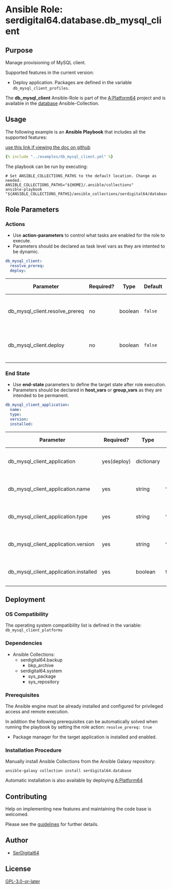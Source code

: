 # Ansible Role: serdigital64.database.db_mysql_client

## Purpose

Manage provisioning of MySQL client.

Supported features in the current version:

- Deploy application. Packages are defined in the variable `db_mysql_client_profiles`.

The **db_mysql_client** Ansible-Role is part of the [A:Platform64](https://github.com/serdigital64/aplatform64) project and is available in the [database](https://aplatform64.readthedocs.io/en/latest/collections/database) Ansible-Collection.

## Usage

The following example is an **Ansible Playbook** that includes all the supported features:

[use this link if viewing the doc on github](https://github.com/aplatform64/database/blob/main/playbooks/db_mysql_client.yml)

```yaml
{% include "../examples/db_mysql_client.yml" %}
```

The playbook can be run by executing:

```shell
# Set ANSIBLE_COLLECTIONS_PATHS to the default location. Change as needed.
ANSIBLE_COLLECTIONS_PATHS="${HOME}/.ansible/collections"
ansible-playbook "${ANSIBLE_COLLECTIONS_PATHS}/ansible_collections/serdigital64/database/playbooks/db_mysql_client.yml"
```

## Role Parameters

### Actions

- Use **action-parameters** to control what tasks are enabled for the role to execute.
- Parameters should be declared as task level vars as they are intented to be dynamic.

```yaml
db_mysql_client:
  resolve_prereq:
  deploy:
```

| Parameter                      | Required? | Type    | Default | Purpose / Value                             |
| ------------------------------ | --------- | ------- | ------- | ------------------------------------------- |
| db_mysql_client.resolve_prereq | no        | boolean | `false` | Enable automatic resolution of prequisites  |
| db_mysql_client.deploy         | no        | boolean | `false` | Enable installation of application packages |

### End State

- Use **end-state** parameters to define the target state after role execution.
- Parameters should be declared in **host_vars** or **group_vars** as they are intended to be permanent.

```yaml
db_mysql_client_application:
  name:
  type:
  version:
  installed:
```

| Parameter                             | Required?   | Type       | Default          | Purpose / Value                    |
| ------------------------------------- | ----------- | ---------- | ---------------- | ---------------------------------- |
| db_mysql_client_application           | yes(deploy) | dictionary |                  | Set application package end state  |
| db_mysql_client_application.name      | yes         | string     | `"mysql_server"` | Select application package name    |
| db_mysql_client_application.type      | yes         | string     | `"distro"`       | Select application package type    |
| db_mysql_client_application.version   | yes         | string     | `"latest"`       | Select application package version |
| db_mysql_client_application.installed | yes         | boolean    | `true`           | Set application package end state  |

## Deployment

### OS Compatibility

The operating system compatibility list is defined in the variable: `db_mysql_client_platforms`

### Dependencies

- Ansible Collections:
  - serdigital64.backup
    - bkp_archive
  - serdigital64.system
    - sys_package
    - sys_repository

### Prerequisites

The Ansible engine must be already installed and configured for privileged access and remote execution.

In addition the following prerequisites can be automatically solved when running the playbook by setting the role action: `resolve_prereq: true`

- Package manager for the target application is installed and enabled.

### Installation Procedure

Manually install Ansible Collections from the Ansible Galaxy repository:

```shell
ansible-galaxy collection install serdigital64.database
```

Automatic installation is also available by deploying [A:Platform64](https://aplatform64.readthedocs.io/en/latest/#deployment)

## Contributing

Help on implementing new features and maintaining the code base is welcomed.

Please see the [guidelines](https://aplatform64.readthedocs.io/en/latest/contributing/CONTRIBUTING) for further details.

## Author

- [SerDigital64](https://serdigital64.github.io/)

## License

[GPL-3.0-or-later](https://www.gnu.org/licenses/gpl-3.0.txt)
